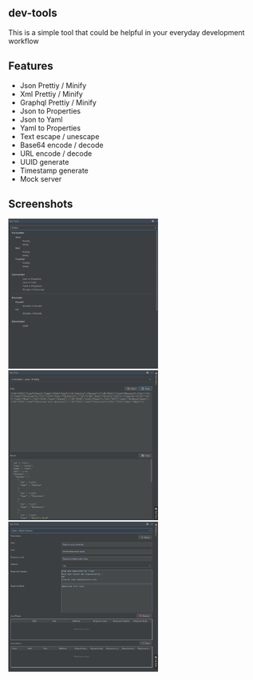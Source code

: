 ## dev-tools
This is a simple tool that could be helpful in your everyday development workflow

## Features
- Json Prettiy / Minify
- Xml Prettiy / Minify
- Graphql Prettiy / Minify
- Json to Properties
- Json to Yaml
- Yaml to Properties
- Text escape / unescape
- Base64 encode / decode
- URL encode / decode
- UUID generate
- Timestamp generate
- Mock server

## Screenshots

<div>
<img src="./screenshots/1.png" alt="1" style="height:300px;width:300px">
<img src="./screenshots/2.png" alt="2"  style="height:300px;width:300px">
<img src="./screenshots/3.png" alt="3"  style="height:300px;width:300px">
</div>
